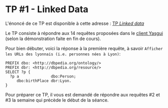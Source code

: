 # TP #1 - Linked Data

L'énoncé de ce TP est disponible à cette adresse : [TP _Linked data_](http://liris.cnrs.fr/%7Epchampin/2016/ecl-sparql/)  

Le TP consiste à répondre aux 14 requêtes proposées dans le [client Yasgui](https://yasgui.triply.cc) (selon la démonstration faite en fin de cours).

Pour bien débuter, voici la réponse à la première requête, à savoir ```Afficher les URLs des lyonnais (i.e. personnes nées à Lyon)```:

```sparql
PREFIX dbo: <http://dbpedia.org/ontology/>
PREFIX dbr: <http://dbpedia.org/resource/>
SELECT ?p {
  ?p a              dbo:Person;
     dbo:birthPlace dbr:Lyon.
}
```

Pour préparer ce TP, il vous est demandé de répondre aux requêtes #2 et #3 la semaine qui précède le début de la séance.
